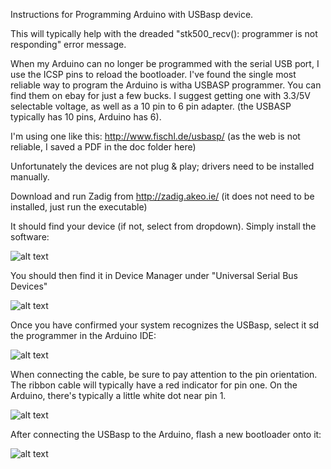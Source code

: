 
Instructions for Programming Arduino with USBasp device. 

This will typically help with the dreaded "stk500_recv(): programmer is not responding" error message.

When my Arduino can no longer be programmed with the serial USB port, I use the ICSP pins to reload the bootloader. I've found the single most reliable way to program the Arduino is witha USBASP programmer. You can find them on ebay for just a few bucks. I suggest getting one with 3.3/5V selectable voltage, as well as a 10 pin to 6 pin adapter. (the USBASP typically has 10 pins, Arduino has 6).

I'm using one like this: http://www.fischl.de/usbasp/ (as the web is not reliable, I saved a PDF in the doc folder here)

Unfortunately the devices are not plug & play; drivers need to be installed manually.

Download and run Zadig from http://zadig.akeo.ie/  (it does not need to be installed, just run the executable)

It should find your device (if not, select from dropdown). Simply install the software:

![alt text](https://github.com/gojimmypi/Arduino-USPasp/blob/master/images/Zadig.png "Zadig screen")

You should then find it in Device Manager under "Universal Serial Bus Devices"

![alt text](https://github.com/gojimmypi/Arduino-USPasp/blob/master/images/DeviceManagerItem.png "Devicer Manager Item") 

Once you have confirmed your system recognizes the USBasp, select it sd the programmer in the Arduino IDE:

![alt text](https://github.com/gojimmypi/Arduino-USPasp/blob/master/images/ArduinoSelect-USBasp.png "Arduino Select USPasp")

When connecting the cable, be sure to pay attention to the pin orientation. The ribbon cable will typically have a red indicator for pin one. On the Arduino, there's typically a little white dot near pin 1.

![alt text](https://github.com/gojimmypi/Arduino-USPasp/blob/master/images/ArduinoICSP-Pin1.png "Arduino ICSP Pin 1")

After connecting the USBasp to the Arduino, flash a new bootloader onto it:

![alt text](https://github.com/gojimmypi/Arduino-USPasp/blob/master/images/ArduinoBurnBootloader.PNG "boot loader")


